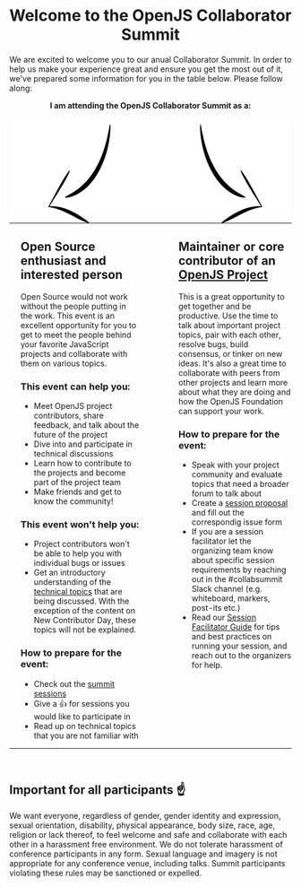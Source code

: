 <h1 align="center">Welcome to the OpenJS Collaborator Summit</h1>

We are excited to welcome you to our anual Collaborator Summit. In order to help us make your experience great and ensure you get the most out of it, we've prepared some information for you in the table below. Please follow along:

<p align="center"><strong>I am attending the OpenJS Collaborator Summit as a:</strong><p>
<p align="center">
  <img src="./assets/arrow.png" />
</p>

<table width="100%" style="position:relative; bottom: 30px;">
  <tr>
    <td width="50%" style="padding: 0 20px">
       <h2>Open Source enthusiast and interested person</h2>
        Open Source would not work without the people putting in the work. This event is an excellent opportunity for you to get to meet the people behind your favorite JavaScript projects and collaborate with them on various topics.<br>
        <h3>This event <b>can</b> help you:</h3>
        <ul>
          <li>Meet OpenJS project contributors, share feedback, and talk about the future of the project</li>
          <li>Dive into and participate in technical discussions</li>
          <li>Learn how to contribute to the projects and become part of the project team</li>
          <li>Make friends and get to know the community!</li>
        </ul>
        <h3>This event <b>won't</b> help you:</h3>
        <ul>
          <li>Project contributors won't be able to help you with individual bugs or issues</li>
          <li>Get an introductory understanding of the <a href="https://github.com/openjs-foundation/summit/issues?q=is%3Aissue+is%3Aopen+sort%3Aupdated-desc+label%3A%22Austin+2020%22">technical topics</a> that are being discussed. With the exception of the content on New Contributor Day, these topics will not be explained.</li>
        </ul>
        <h3>How to prepare for the event:</h3>
        <ul>
          <li>Check out the <a href="https://github.com/openjs-foundation/summit/issues?q=is%3Aissue+is%3Aopen+sort%3Aupdated-desc+label%3A%22Austin+2020%22">summit sessions</a></li>
          <li>Give a 👍 for sessions you would like to participate in</li>
          <li>Read up on technical topics that you are not familiar with</li>
        </ul>
    </td>
    <td width="50%" style="padding: 0 0 0 50px; vertical-align: top;">
       <h2>Maintainer or core contributor of an <a href="https://openjsf.org/projects/">OpenJS Project</a></h2>
        This is a great opportunity to get together and be productive. Use the time to talk about important project topics, pair with each other, resolve bugs, build consensus, or tinker on new ideas. It's also a great time to collaborate with peers from other projects and learn more about what they are doing and how the OpenJS Foundation can support your work.
        <h3>How to prepare for the event:</h3>
        <ul>
          <li>Speak with your project community and evaluate topics that need a broader forum to talk about</li>
          <li>Create a <a href="https://github.com/openjs-foundation/summit/issues/new?assignees=christian-bromann%2C+jorydotcom%2C+keywordnew%2C+wesleytodd%2C+waleedashraf&labels=Austin+2020%2C+Collaborator+Summit%2C+Session+Proposal&template=summit-topic-proposal.md&title=Session+Proposal%3A+">session proposal</a> and fill out the correspondig issue form</li>
          <li>If you are a session facilitator let the organizing team know about specific session requirements by reaching out in the #collabsummit Slack channel (e.g. whiteboard, markers, post-its etc.)</li>
          <li>Read our <a href="https://github.com/openjs-foundation/summit/blob/master/SESSION_FACILITATOR_GUIDE.md">Session Facilitator Guide</a> for tips and best practices on running your session, and reach out to the organizers for help.
        </ul>
    </td>
  </tr>
</table>

## Important for all participants ☝

We want everyone, regardless of gender, gender identity and expression, sexual orientation, disability, physical appearance, body size, race, age, religion or lack thereof, to feel welcome and safe and collaborate with each other in a harassment free environment. We do not tolerate harassment of conference participants in any form. Sexual language and imagery is not appropriate for any conference venue, including talks. Summit participants violating these rules may be sanctioned or expelled.
